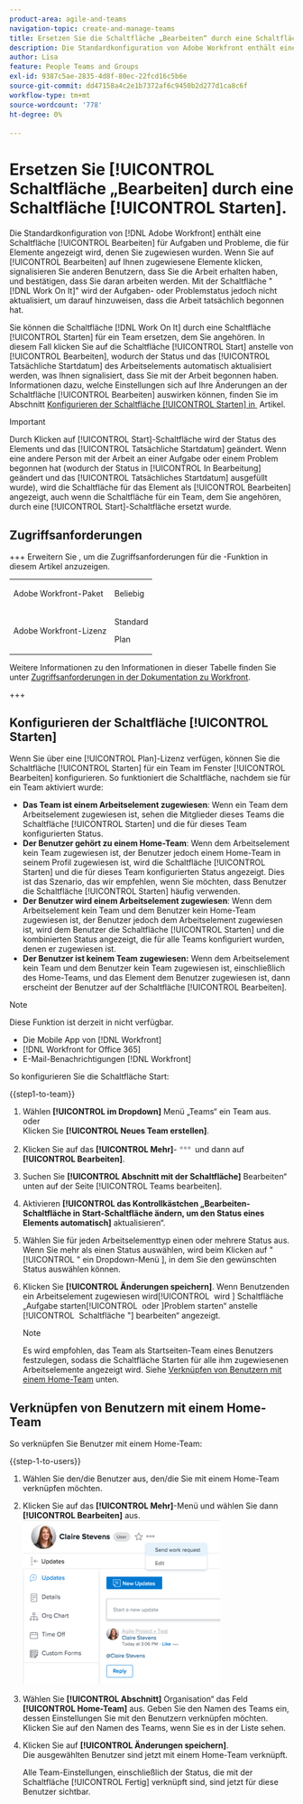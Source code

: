 ```yaml
---
product-area: agile-and-teams
navigation-topic: create-and-manage-teams
title: Ersetzen Sie die Schaltfläche „Bearbeiten“ durch eine Schaltfläche „Starten“
description: Die Standardkonfiguration von Adobe Workfront enthält eine Schaltfläche „Bearbeiten“ für Aufgaben und Probleme, die für Elemente angezeigt wird, denen Sie zugewiesen wurden.
author: Lisa
feature: People Teams and Groups
exl-id: 9387c5ae-2835-4d8f-80ec-22fcd16c5b6e
source-git-commit: dd47158a4c2e1b7372af6c9450b2d277d1ca8c6f
workflow-type: tm+mt
source-wordcount: '778'
ht-degree: 0%

---
```


# Ersetzen Sie [!UICONTROL &#x200B; Schaltfläche „Bearbeiten] durch eine Schaltfläche [!UICONTROL Starten].

Die Standardkonfiguration von [!DNL Adobe Workfront] enthält eine Schaltfläche [!UICONTROL Bearbeiten] für Aufgaben und Probleme, die für Elemente angezeigt wird, denen Sie zugewiesen wurden. Wenn Sie auf [!UICONTROL Bearbeiten] auf Ihnen zugewiesene Elemente klicken, signalisieren Sie anderen Benutzern, dass Sie die Arbeit erhalten haben, und bestätigen, dass Sie daran arbeiten werden. Mit der Schaltfläche &quot;[!DNL Work On It]&quot; wird der Aufgaben- oder Problemstatus jedoch nicht aktualisiert, um darauf hinzuweisen, dass die Arbeit tatsächlich begonnen hat.

Sie können die Schaltfläche [!DNL Work On It] durch eine Schaltfläche [!UICONTROL Starten] für ein Team ersetzen, dem Sie angehören. In diesem Fall klicken Sie auf die Schaltfläche [!UICONTROL Start] anstelle von [!UICONTROL Bearbeiten], wodurch der Status und das [!UICONTROL Tatsächliche Startdatum] des Arbeitselements automatisch aktualisiert werden, was Ihnen signalisiert, dass Sie mit der Arbeit begonnen haben. Informationen dazu, welche Einstellungen sich auf Ihre Änderungen an der Schaltfläche [!UICONTROL Bearbeiten] auswirken können, finden Sie im Abschnitt [Konfigurieren der Schaltfläche [!UICONTROL Starten] in &#x200B;](#configure-the-uicontrol-start-button) Artikel.

>[!IMPORTANT]
>
>Durch Klicken auf [!UICONTROL Start]-Schaltfläche wird der Status des Elements und das [!UICONTROL Tatsächliche Startdatum] geändert. Wenn eine andere Person mit der Arbeit an einer Aufgabe oder einem Problem begonnen hat (wodurch der Status in [!UICONTROL In Bearbeitung] geändert und das [!UICONTROL Tatsächliches Startdatum] ausgefüllt wurde), wird die Schaltfläche für das Element als [!UICONTROL Bearbeiten] angezeigt, auch wenn die Schaltfläche für ein Team, dem Sie angehören, durch eine [!UICONTROL Start]-Schaltfläche ersetzt wurde.

## Zugriffsanforderungen

+++ Erweitern Sie , um die Zugriffsanforderungen für die -Funktion in diesem Artikel anzuzeigen.

<table style="table-layout:auto"> 
 <col> 
 <col> 
 <tbody> 
  <tr data-mc-conditions=""> 
   <td role="rowheader"> <p>Adobe Workfront-Paket</p> </td> 
   <td>Beliebig</td> 
  </tr> 
  <tr> 
   <td role="rowheader">Adobe Workfront-Lizenz</td> 
   <td>
   <p>Standard</p>
   <p>Plan</p></td>
  </tr> 
 </tbody> 
</table>

Weitere Informationen zu den Informationen in dieser Tabelle finden Sie unter [Zugriffsanforderungen in der Dokumentation zu Workfront](/help/quicksilver/administration-and-setup/add-users/access-levels-and-object-permissions/access-level-requirements-in-documentation.md).

+++

## Konfigurieren der Schaltfläche [!UICONTROL Starten]

Wenn Sie über eine [!UICONTROL Plan]-Lizenz verfügen, können Sie die Schaltfläche [!UICONTROL Starten] für ein Team im Fenster [!UICONTROL Bearbeiten] konfigurieren. So funktioniert die Schaltfläche, nachdem sie für ein Team aktiviert wurde:

* **Das Team ist einem Arbeitselement zugewiesen**: Wenn ein Team dem Arbeitselement zugewiesen ist, sehen die Mitglieder dieses Teams die Schaltfläche [!UICONTROL Starten] und die für dieses Team konfigurierten Status.
* **Der Benutzer gehört zu einem Home-Team**: Wenn dem Arbeitselement kein Team zugewiesen ist, der Benutzer jedoch einem Home-Team in seinem Profil zugewiesen ist, wird die Schaltfläche [!UICONTROL Starten] und die für dieses Team konfigurierten Status angezeigt. Dies ist das Szenario, das wir empfehlen, wenn Sie möchten, dass Benutzer die Schaltfläche [!UICONTROL Starten] häufig verwenden.
* **Der Benutzer wird einem Arbeitselement zugewiesen**: Wenn dem Arbeitselement kein Team und dem Benutzer kein Home-Team zugewiesen ist, der Benutzer jedoch dem Arbeitselement zugewiesen ist, wird dem Benutzer die Schaltfläche [!UICONTROL Starten] und die kombinierten Status angezeigt, die für alle Teams konfiguriert wurden, denen er zugewiesen ist.
* **Der Benutzer ist keinem Team zugewiesen:** Wenn dem Arbeitselement kein Team und dem Benutzer kein Team zugewiesen ist, einschließlich des Home-Teams, und das Element dem Benutzer zugewiesen ist, dann erscheint der Benutzer auf der Schaltfläche [!UICONTROL Bearbeiten].

>[!NOTE]
>
>Diese Funktion ist derzeit in nicht verfügbar.
>
>* Die Mobile App von [!DNL Workfront]
>* [!DNL Workfront for Office 365]
>* E-Mail-Benachrichtigungen [!DNL Workfront]
>

So konfigurieren Sie die Schaltfläche Start:

{{step1-to-team}}

1. Wählen **[!UICONTROL im Dropdown]** Menü „Teams“ ein Team aus.\
   oder\
   Klicken Sie **[!UICONTROL Neues Team erstellen]**.

1. Klicken Sie auf das **[!UICONTROL Mehr]**-![](assets/more-icon.png) und dann auf **[!UICONTROL Bearbeiten]**.

1. Suchen Sie **[!UICONTROL Abschnitt mit der Schaltfläche]** Bearbeiten“ unten auf der Seite [!UICONTROL Teams bearbeiten].
1. Aktivieren **[!UICONTROL das Kontrollkästchen „Bearbeiten-Schaltfläche in Start-Schaltfläche ändern, um den Status eines Elements automatisch]** aktualisieren“.
1. Wählen Sie für jeden Arbeitselementtyp einen oder mehrere Status aus. Wenn Sie mehr als einen Status auswählen, wird beim Klicken auf &quot;[!UICONTROL &quot; ein Dropdown-Menü &#x200B;], in dem Sie den gewünschten Status auswählen können.
1. Klicken Sie **[!UICONTROL Änderungen speichern]**. Wenn Benutzenden ein Arbeitselement zugewiesen wird[!UICONTROL &#x200B; wird &#x200B;] Schaltfläche „Aufgabe starten[!UICONTROL &#x200B; oder &#x200B;]Problem starten“ anstelle [!UICONTROL &#x200B; Schaltfläche &quot;] bearbeiten“ angezeigt.

   >[!NOTE]
   >
   >Es wird empfohlen, das Team als Startseiten-Team eines Benutzers festzulegen, sodass die Schaltfläche Starten für alle ihm zugewiesenen Arbeitselemente angezeigt wird. Siehe [Verknüpfen von Benutzern mit einem Home-Team](#associate-users-with-a-home-team) unten.

## Verknüpfen von Benutzern mit einem Home-Team

So verknüpfen Sie Benutzer mit einem Home-Team:

{{step-1-to-users}}

1. Wählen Sie den/die Benutzer aus, den/die Sie mit einem Home-Team verknüpfen möchten.
1. Klicken Sie auf das **[!UICONTROL Mehr]**-Menü und wählen Sie dann **[!UICONTROL Bearbeiten]** aus.\
   ![](assets/user-settings-nwe-350x291.png)

1. Wählen Sie **[!UICONTROL Abschnitt]** Organisation“ das Feld **[!UICONTROL Home-Team]** aus. Geben Sie den Namen des Teams ein, dessen Einstellungen Sie mit den Benutzern verknüpfen möchten. Klicken Sie auf den Namen des Teams, wenn Sie es in der Liste sehen.

1. Klicken Sie auf **[!UICONTROL Änderungen speichern]**.\
   Die ausgewählten Benutzer sind jetzt mit einem Home-Team verknüpft.

   Alle Team-Einstellungen, einschließlich der Status, die mit der Schaltfläche [!UICONTROL Fertig] verknüpft sind, sind jetzt für diese Benutzer sichtbar.

